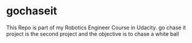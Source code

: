 # gochaseit
This Repo is part of my Robotics Engineer Course in Udacity.
go chase it project is the second project and the objective is to chase a white ball

